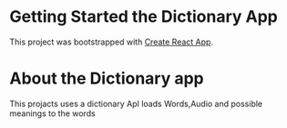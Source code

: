 # Getting Started the Dictionary App

This project was bootstrapped with [Create React App](https://github.com/facebook/create-react-app).

# About the Dictionary app 
This projacts uses a dictionary ApI loads Words,Audio and possible meanings to the words
